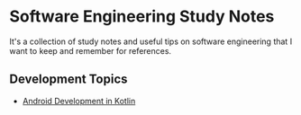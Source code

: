 # Software Engineering Study Notes

It's a collection of study notes and useful tips on software engineering that I want to keep and remember for references.

## Development Topics

- [Android Development in Kotlin](https://github.com/eshinhw/SoftwareEngineeringStudyNotes/blob/master/android-kotlin/android-kotlin.md)
